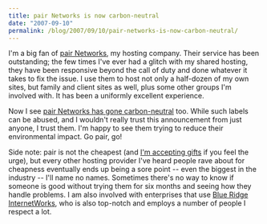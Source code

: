 ```yaml
---
title: pair Networks is now carbon-neutral
date: "2007-09-10"
permalink: /blog/2007/09/10/pair-networks-is-now-carbon-neutral/
---
```

I'm a big fan of [pair Networks][1], my hosting company. Their service has been outstanding; the few times I've ever had a glitch with my shared hosting, they have been responsive beyond the call of duty and done whatever it takes to fix the issue. I use them to host not only a half-dozen of my own sites, but family and client sites as well, plus some other groups I'm involved with. It has been a uniformly excellent experience.

Now I see [pair Networks has gone carbon-neutral][2] too. While such labels can be abused, and I wouldn't really trust this announcement from just anyone, I trust them. I'm happy to see them trying to reduce their environmental impact. Go pair, go!

Side note: pair is not the cheapest (and [I'm accepting gifts][3] if you feel the urge), but every other hosting provider I've heard people rave about for cheapness eventually ends up being a sore point -- even the biggest in the industry -- I'll name no names. Sometimes there's no way to know if someone is good without trying them for six months and seeing how they handle problems. I am also involved with enterprises that use [Blue Ridge InternetWorks][4], who is also top-notch and employs a number of people I respect a lot.

 [1]: http://www.pair.com/
 [2]: http://www.pair.com/news/
 [3]: http://www.xaprb.com/blog/donate/
 [4]: http://www.briworks.net/
